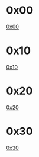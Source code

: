 # 0x00
[0x00](https://github.com/humwawe/tedukuri/blob/master/0x00.md)
# 0x10
[0x10](https://github.com/humwawe/tedukuri/blob/master/0x10.md)
# 0x20
[0x20](https://github.com/humwawe/tedukuri/blob/master/0x20.md)
# 0x30
[0x30](https://github.com/humwawe/tedukuri/blob/master/0x30.md)